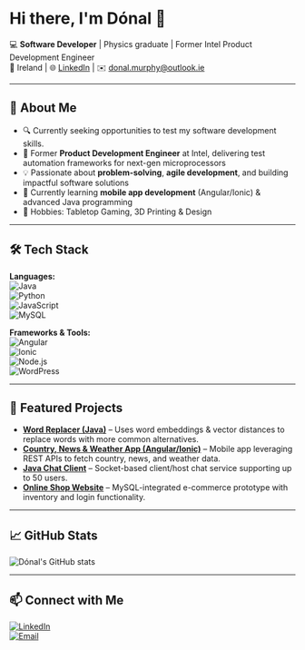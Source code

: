 # Hi there, I'm Dónal 👋  

💻 **Software Developer** | Physics graduate | Former Intel Product Development Engineer  
📍 Ireland | 🌐 [LinkedIn](https://linkedin.com/in/donalmur) | ✉️ donal.murphy@outlook.ie  

---

## 🚀 About Me  
- 🔍 Currently seeking opportunities to test my software development skills.  
- 🏢 Former **Product Development Engineer** at Intel, delivering test automation frameworks for next-gen microprocessors  
- 💡 Passionate about **problem-solving**, **agile development**, and building impactful software solutions  
- 🌱 Currently learning **mobile app development** (Angular/Ionic) & advanced Java programming  
- 🎲 Hobbies: Tabletop Gaming, 3D Printing & Design

---

## 🛠️ Tech Stack  
**Languages:**  
![Java](https://img.shields.io/badge/Java-ED8B00?style=for-the-badge&logo=openjdk&logoColor=white)  
![Python](https://img.shields.io/badge/Python-3776AB?style=for-the-badge&logo=python&logoColor=white)  
![JavaScript](https://img.shields.io/badge/JavaScript-F7DF1E?style=for-the-badge&logo=javascript&logoColor=black)  
![MySQL](https://img.shields.io/badge/MySQL-005C84?style=for-the-badge&logo=mysql&logoColor=white)  

**Frameworks & Tools:**  
![Angular](https://img.shields.io/badge/Angular-DD0031?style=for-the-badge&logo=angular&logoColor=white)  
![Ionic](https://img.shields.io/badge/Ionic-3880FF?style=for-the-badge&logo=ionic&logoColor=white)  
![Node.js](https://img.shields.io/badge/Node.js-339933?style=for-the-badge&logo=nodedotjs&logoColor=white)  
![WordPress](https://img.shields.io/badge/WordPress-21759B?style=for-the-badge&logo=wordpress&logoColor=white)  

---

## 📌 Featured Projects  
- **[Word Replacer (Java)](https://github.com/Donal-Murphy/Word-Replacer](https://github.com/Donal-Murphy/Word-Replacer))** – Uses word embeddings & vector distances to replace words with more common alternatives.  
- **[Country, News & Weather App (Angular/Ionic)](https://github.com/Donal-Murphy/NewsWeatherApp)** – Mobile app leveraging REST APIs to fetch country, news, and weather data.  
- **[Java Chat Client](https://github.com/Donal-Murphy/Chatroom-App)** – Socket-based client/host chat service supporting up to 50 users.  
- **[Online Shop Website](https://github.com/Donal-Murphy/Online-Web-Store)** – MySQL-integrated e-commerce prototype with inventory and login functionality.  

---

## 📈 GitHub Stats  
![Dónal's GitHub stats](https://github-readme-stats.vercel.app/api?username=Donal-Murphy&show_icons=true&theme=tokyonight)  

---

## 📫 Connect with Me  
[![LinkedIn](https://img.shields.io/badge/LinkedIn-0A66C2?style=for-the-badge&logo=linkedin&logoColor=white)](https://linkedin.com/in/donalmur)  
[![Email](https://img.shields.io/badge/Email-0078D4?style=for-the-badge&logo=microsoft-outlook&logoColor=white)](mailto:donal.murphy@outlook.ie)  
